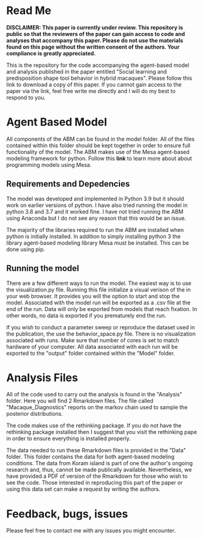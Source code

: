 # Read Me

**DISCLAIMER: This paper is currently under review. This repository is public so that the reviewers of the paper can gain access to code and analyses that accompany this paper. Please do not use the materials found on this page without the written consent of the authors. Your compliance is greatly appreciated.**

  This is the repository for the code accompanying the agent-based model and analysis published in the paper entitled "Social learning and predisposition shape tool behavior in hybrid macaques". Please follow this link to download a copy of this paper. If you cannot gain access to the paper via the link, feel free write me directly and I will do my best to respond to you. 
  
# Agent Based Model


All components of the ABM can be found in the model folder. All of the files contained within this folder should be kept together in order to ensure full functionality of the model. The ABM makes use of the Mesa agent-based modeling framework for python. Follow this __link__  to learn more about about programming models using Mesa. 

## Requirements and Depedencies

  The model was developed and implemented in Python 3.9 but it should work on earlier versions of python. I have also tried running the model in python 3.8 and 3.7 and it worked fine. I have not tried running the ABM using Anaconda but I do not see any reason that this would be an issue. 
  
  The majority of the libraries required to run the ABM are installed when python is initially installed. In addition to simply installing python 3 the library agent-based modeling library Mesa must be installed. This can be done using pip. 

## Running the model

  There are a few different ways to run the model. The easiest way is to use the visualization.py file. Running this file initialize a visual verison of the in your web browser. It provides you will the option to start and stop the model. Associated with the model run will be exported as a .csv file at the end of the run. Data will only be exported from models that reach fixation. In other words, no data is exported if you prematurely end the run.
  
  If you wish to conduct a parameter sweep or reproduce the dataset used in the publication, the use the behavior_space.py file. There is no visualization associated with runs. Make sure that number of cores is set to match hardware of your computer. All data associated with each run will be exported to the "output" folder contained within the "Model" folder.
  
# Analysis Files

All of the code used to carry out the analysis is found in the "Analysis" folder. Here you will find 2 Rmarkdown files. The file called "Macaque_Diagnostics" reports on the markov chain used to sample the posterior distributions.

The code makes use of the rethinking package. If you do not have the rethinking package installed then I suggest that you visit the rethinking pape in order to ensure everything is installed properly.

The data needed to run these Rmarkdown files is provided in the "Data" folder. This folder contains the data for both agent-based modeling conditions. The data from Koram island is part of one the author's ongoing research and, thus, cannot be made publically available. Nevertheless, we have provided a PDF of version of the Rmarkdown for those who wish to see the code. Those interested in reproducing this part of the paper or using this data set can make a request by writing the authors. 

# Feedback, bugs, issues

Please feel free to contact me with any issues you might encounter.


